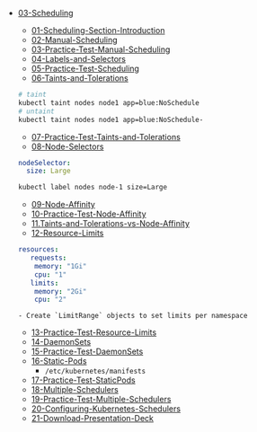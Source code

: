 - [03-Scheduling](docs/03-Scheduling)

  - [01-Scheduling-Section-Introduction](docs/03-Scheduling/01-Scheduling-Section-Introduction.md)
  - [02-Manual-Scheduling](docs/03-Scheduling/02-Manual-Scheduling.md)
  - [03-Practice-Test-Manual-Scheduling](docs/03-Scheduling/03-Practice-Test-Manual-Scheduling.md)
  - [04-Labels-and-Selectors](docs/03-Scheduling/04-Labels-and-Selectors.md)
  - [05-Practice-Test-Scheduling](docs/03-Scheduling/05-Practice-Test-Scheduling.md)
  - [06-Taints-and-Tolerations](docs/03-Scheduling/06-Taints-and-Tolerations.md)
  ```bash
  # taint
  kubectl taint nodes node1 app=blue:NoSchedule
  # untaint
  kubectl taint nodes node1 app=blue:NoSchedule-
  ```
  - [07-Practice-Test-Taints-and-Tolerations](docs/03-Scheduling/07-Practice-Test-Taints-and-Tolerations.md)
  - [08-Node-Selectors](docs/03-Scheduling/08-Node-Selectors.md)
  ```yaml
  nodeSelector:
    size: Large
  ```
  ```bash
  kubectl label nodes node-1 size=Large
  ```
  - [09-Node-Affinity](docs/03-Scheduling/09-Node-Affinity.md)
  - [10-Practice-Test-Node-Affinity](docs/03-Scheduling/10-Practice-Test-Node-Affinity.md)
  - [11.Taints-and-Tolerations-vs-Node-Affinity](docs/03-Scheduling/11.Taints-and-Tolerations-vs-Node-Affinity.md)
  - [12-Resource-Limits](docs/03-Scheduling/12-Resource-Limits.md)
  ```yaml
  resources:
     requests:
      memory: "1Gi"
      cpu: "1"
     limits:
      memory: "2Gi"
      cpu: "2"
  ```
      - Create `LimitRange` objects to set limits per namespace
  - [13-Practice-Test-Resource-Limits](docs/03-Scheduling/13-Practice-Test-Resource-Limits.md)
  - [14-DaemonSets](docs/03-Scheduling/14-DaemonSets.md)
  - [15-Practice-Test-DaemonSets](docs/03-Scheduling/15-Practice-Test-DaemonSets.md)
  - [16-Static-Pods](docs/03-Scheduling/16-Static-Pods.md)
      - `/etc/kubernetes/manifests`
  - [17-Practice-Test-StaticPods](docs/03-Scheduling/17-Practice-Test-StaticPods.md)
  - [18-Multiple-Schedulers](docs/03-Scheduling/18-Multiple-Schedulers.md)
  - [19-Practice-Test-Multiple-Schedulers](docs/03-Scheduling/19-Practice-Test-Multiple-Schedulers.md)
  - [20-Configuring-Kubernetes-Schedulers](docs/03-Scheduling/20-Configuring-Kubernetes-Schedulers.md)
  - [21-Download-Presentation-Deck](docs/03-Scheduling/21-Download-Presentation-Deck.md)

